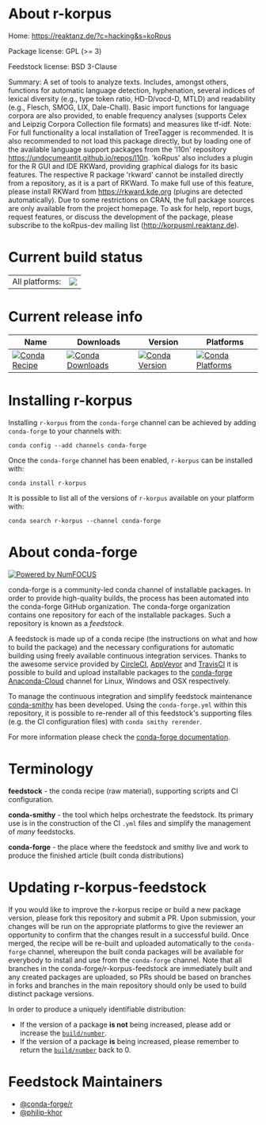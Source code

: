 About r-korpus
==============

Home: https://reaktanz.de/?c=hacking&s=koRpus

Package license: GPL (>= 3)

Feedstock license: BSD 3-Clause

Summary: A set of tools to analyze texts. Includes, amongst others, functions for automatic language detection, hyphenation, several indices of lexical diversity (e.g., type token ratio, HD-D/vocd-D, MTLD) and readability (e.g., Flesch, SMOG, LIX, Dale-Chall). Basic import functions for language corpora are also provided, to enable frequency analyses (supports Celex and Leipzig Corpora Collection file formats) and measures like tf-idf. Note: For full functionality a local installation of TreeTagger is recommended. It is also recommended to not load this package directly, but by loading one of the available language support packages from the 'l10n' repository <https://undocumeantit.github.io/repos/l10n>. 'koRpus' also includes a plugin for the R GUI and IDE RKWard, providing graphical dialogs for its basic features. The respective R package 'rkward' cannot be installed directly from a repository, as it is a part of RKWard. To make full use of this feature, please install RKWard from <https://rkward.kde.org> (plugins are detected automatically). Due to some restrictions on CRAN, the full package sources are only available from the project homepage. To ask for help, report bugs, request features, or discuss the development of the package, please subscribe to the koRpus-dev mailing list (<http://korpusml.reaktanz.de>).



Current build status
====================


<table><tr><td>All platforms:</td>
    <td>
      <a href="https://dev.azure.com/conda-forge/feedstock-builds/_build/latest?definitionId=7438&branchName=master">
        <img src="https://dev.azure.com/conda-forge/feedstock-builds/_apis/build/status/r-korpus-feedstock?branchName=master">
      </a>
    </td>
  </tr>
</table>

Current release info
====================

| Name | Downloads | Version | Platforms |
| --- | --- | --- | --- |
| [![Conda Recipe](https://img.shields.io/badge/recipe-r--korpus-green.svg)](https://anaconda.org/conda-forge/r-korpus) | [![Conda Downloads](https://img.shields.io/conda/dn/conda-forge/r-korpus.svg)](https://anaconda.org/conda-forge/r-korpus) | [![Conda Version](https://img.shields.io/conda/vn/conda-forge/r-korpus.svg)](https://anaconda.org/conda-forge/r-korpus) | [![Conda Platforms](https://img.shields.io/conda/pn/conda-forge/r-korpus.svg)](https://anaconda.org/conda-forge/r-korpus) |

Installing r-korpus
===================

Installing `r-korpus` from the `conda-forge` channel can be achieved by adding `conda-forge` to your channels with:

```
conda config --add channels conda-forge
```

Once the `conda-forge` channel has been enabled, `r-korpus` can be installed with:

```
conda install r-korpus
```

It is possible to list all of the versions of `r-korpus` available on your platform with:

```
conda search r-korpus --channel conda-forge
```


About conda-forge
=================

[![Powered by NumFOCUS](https://img.shields.io/badge/powered%20by-NumFOCUS-orange.svg?style=flat&colorA=E1523D&colorB=007D8A)](http://numfocus.org)

conda-forge is a community-led conda channel of installable packages.
In order to provide high-quality builds, the process has been automated into the
conda-forge GitHub organization. The conda-forge organization contains one repository
for each of the installable packages. Such a repository is known as a *feedstock*.

A feedstock is made up of a conda recipe (the instructions on what and how to build
the package) and the necessary configurations for automatic building using freely
available continuous integration services. Thanks to the awesome service provided by
[CircleCI](https://circleci.com/), [AppVeyor](https://www.appveyor.com/)
and [TravisCI](https://travis-ci.org/) it is possible to build and upload installable
packages to the [conda-forge](https://anaconda.org/conda-forge)
[Anaconda-Cloud](https://anaconda.org/) channel for Linux, Windows and OSX respectively.

To manage the continuous integration and simplify feedstock maintenance
[conda-smithy](https://github.com/conda-forge/conda-smithy) has been developed.
Using the ``conda-forge.yml`` within this repository, it is possible to re-render all of
this feedstock's supporting files (e.g. the CI configuration files) with ``conda smithy rerender``.

For more information please check the [conda-forge documentation](https://conda-forge.org/docs/).

Terminology
===========

**feedstock** - the conda recipe (raw material), supporting scripts and CI configuration.

**conda-smithy** - the tool which helps orchestrate the feedstock.
                   Its primary use is in the construction of the CI ``.yml`` files
                   and simplify the management of *many* feedstocks.

**conda-forge** - the place where the feedstock and smithy live and work to
                  produce the finished article (built conda distributions)


Updating r-korpus-feedstock
===========================

If you would like to improve the r-korpus recipe or build a new
package version, please fork this repository and submit a PR. Upon submission,
your changes will be run on the appropriate platforms to give the reviewer an
opportunity to confirm that the changes result in a successful build. Once
merged, the recipe will be re-built and uploaded automatically to the
`conda-forge` channel, whereupon the built conda packages will be available for
everybody to install and use from the `conda-forge` channel.
Note that all branches in the conda-forge/r-korpus-feedstock are
immediately built and any created packages are uploaded, so PRs should be based
on branches in forks and branches in the main repository should only be used to
build distinct package versions.

In order to produce a uniquely identifiable distribution:
 * If the version of a package **is not** being increased, please add or increase
   the [``build/number``](https://conda.io/docs/user-guide/tasks/build-packages/define-metadata.html#build-number-and-string).
 * If the version of a package **is** being increased, please remember to return
   the [``build/number``](https://conda.io/docs/user-guide/tasks/build-packages/define-metadata.html#build-number-and-string)
   back to 0.

Feedstock Maintainers
=====================

* [@conda-forge/r](https://github.com/conda-forge/r/)
* [@philip-khor](https://github.com/philip-khor/)

